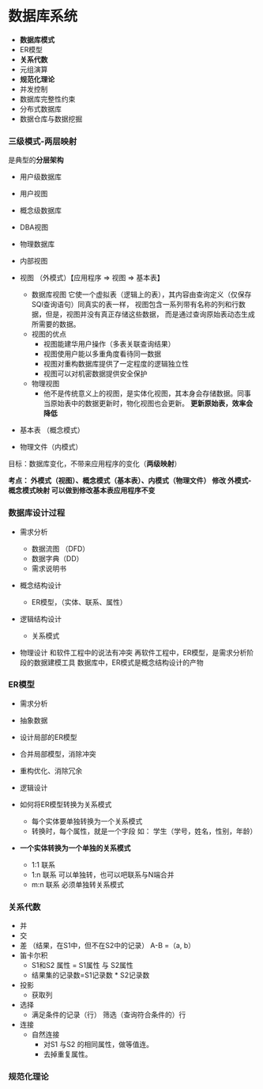 # 数据库系统

* **数据库模式**
* ER模型
* **关系代数**
* 元组演算
* **规范化理论** 
* 并发控制
* 数据库完整性约束
* 分布式数据库
* 数据仓库与数据挖掘
 
### 三级模式-两层映射
  是典型的**分层架构**

* 用户级数据库
* 用户视图
* 概念级数据库
* DBA视图
* 物理数据库
* 内部视图

* 视图 （外模式）【应用程序 => 视图 => 基本表】
  * 数据库视图
    它使一个虚拟表（逻辑上的表），其内容由查询定义（仅保存SQl查询语句）同真实的表一样，
    视图包含一系列带有名称的列和行数据，但是，视图并没有真正存储这些数据，
    而是通过查询原始表动态生成所需要的数据。
  * 视图的优点
    * 视图能建华用户操作（多表关联查询结果）
    * 视图使用户能以多重角度看待同一数据
    * 视图对重构数据库提供了一定程度的逻辑独立性
    * 视图可以对机密数据提供安全保护
  * 物理视图
    * 他不是传统意义上的视图，是实体化视图，其本身会存储数据。同事当原始表中的数据更新时，物化视图也会更新。
    **更新原始表，效率会降低**
    
* 基本表 （概念模式）
* 物理文件（内模式）

目标：数据库变化，不带来应用程序的变化（**两级映射**）
 
**考点：
   外模式（视图）、概念模式（基本表）、内模式（物理文件）
   修改 外模式-概念模式映射 可以做到修改基本表应用程序不变**

 
### 数据库设计过程
* 需求分析
  * 数据流图 （DFD）
  * 数据字典（DD）
  * 需求说明书
  
* 概念结构设计
  * ER模型，（实体、联系、属性）
  
* 逻辑结构设计
  * 关系模式
  
* 物理设计 
和软件工程中的说法有冲突
再软件工程中，ER模型，是需求分析阶段的数据建模工具
数据库中，ER模式是概念结构设计的产物

### ER模型
* 需求分析
* 抽象数据
* 设计局部的ER模型
* 合并局部模型，消除冲突
* 重构优化、消除冗余
* 逻辑设计

* 如何将ER模型转换为关系模式
  * 每个实体要单独转换为一个关系模式
  * 转换时，每个属性，就是一个字段
  如： 学生（学号，姓名，性别，年龄）

* **一个实体转换为一个单独的关系模式**
  * 1:1 联系
  * 1:n 联系
    可以单独转，也可以吧联系与N端合并
  * m:n 联系
    必须单独转关系模式
  
### 关系代数
* 并
* 交 
* 差 （结果，在S1中，但不在S2中的记录）
  A-B =（a, b）
* 笛卡尔积
  * S1和S2 属性 = S1属性 与 S2属性
  * 结果集的记录数=S1记录数 * S2记录数
* 投影
  * 获取列
* 选择
  * 满足条件的记录（行）
    筛选（查询符合条件的）行
* 连接
  * 自然连接
    * 对S1 与S2 的相同属性，做等值连。
    * 去掉重复属性。  

### 规范化理论
